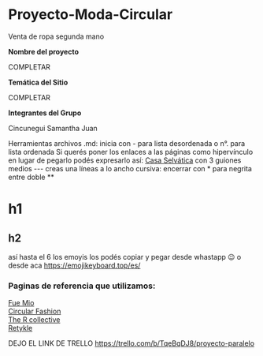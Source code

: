 # Proyecto-Moda-Circular
Venta de ropa segunda mano 

**Nombre del proyecto**


COMPLETAR 

**Temática del Sitio**


COMPLETAR

**Integrantes del Grupo**

Cincunegui Samantha
Juan 




Herramientas archivos .md:
inicia con - para lista desordenada
o n°. para lista ordenada
Si querés poner los enlaces a las páginas como hipervínculo en lugar de pegarlo podés expresarlo así:
[Casa Selvática](https://www.casaselvatica.com.ar/)
con 3 guiones medios --- creas una líneas a lo ancho
cursiva: encerrar con *
para negrita entre doble **  
# h1 
## h2 
así hasta el 6
los emoyis los podés copiar y pegar desde whastapp 😉 o desde aca https://emojikeyboard.top/es/ 

### Paginas de referencia que utilizamos:
[Fue Mio](https://fuemio.com.ar/blog/tag/moda-circular/)<br>
[Circular Fashion](https://circular.fashion/en/)<br>
[The R collective](https://thercollective.com)<br>
[Retykle](https://retykle.com)

DEJO EL LINK DE TRELLO 
https://trello.com/b/TqeBqDJ8/proyecto-paralelo
